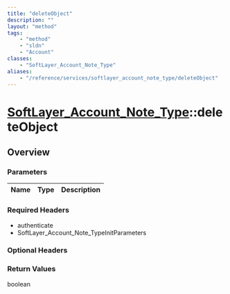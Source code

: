 ```yaml
---
title: "deleteObject"
description: ""
layout: "method"
tags:
    - "method"
    - "sldn"
    - "Account"
classes:
    - "SoftLayer_Account_Note_Type"
aliases:
    - "/reference/services/softlayer_account_note_type/deleteObject"
---
```

# [SoftLayer_Account_Note_Type](/reference/services/SoftLayer_Account_Note_Type)::deleteObject




## Overview 


### Parameters 
|Name | Type | Description |
| --- | --- | --- |


### Required Headers
* authenticate
* SoftLayer_Account_Note_TypeInitParameters

### Optional Headers

### Return Values
boolean

